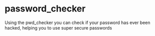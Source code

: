 # password_checker

Using the pwd_checker you can check if your password has ever been hacked, helping you to use super secure passwords
